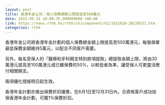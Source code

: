 ```yaml
---
layout: post
title: 香港年金公司：個人保費總額上限提高至500萬元
date: 2022-05-31 18:08:35.000000000 +08:00
link: https://news.rthk.hk/rthk/ch/component/k2/1651010-20220531.htm
categories: rthk
---
```


香港年金公司將香港年金計劃的個人保費總金額上限提高至500萬港元，每張保單最低保費金額維持5萬元，以配合不同客戶需要。

另外，每名受保人的「醫療和牙科開支特別款項提取」總提取金額上限，將由30萬港元提高至100萬港元或已繳保費的50%，以較低者為準，讓受保人可更靈活應付相關開支。

兩項優化措施明日起生效。

香港年金計劃亦推出保費折扣優惠，在6月1日至12月31日內，合資格客戶成功投保香港年金計劃，可獲1%保費折扣。
